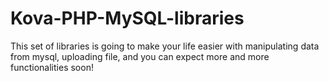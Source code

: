 # Kova-PHP-MySQL-libraries
This set of libraries is going to make your life easier with manipulating data from mysql, uploading file, and you can expect more and more functionalities soon!
